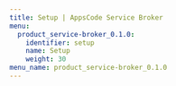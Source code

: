 ```yaml
---
title: Setup | AppsCode Service Broker
menu:
  product_service-broker_0.1.0:
    identifier: setup
    name: Setup
    weight: 30
menu_name: product_service-broker_0.1.0
---
```

